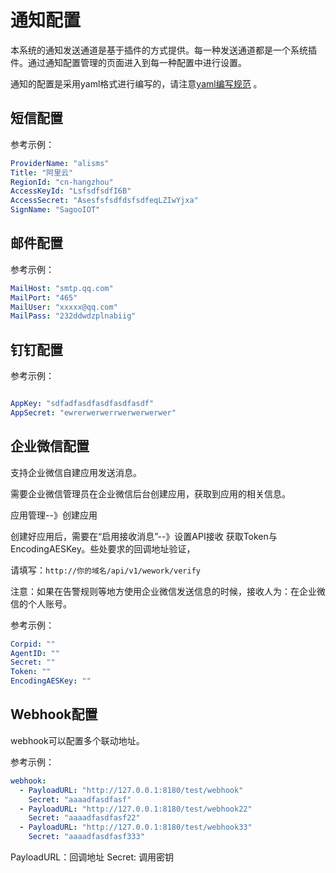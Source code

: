 # 通知配置

本系统的通知发送通道是基于插件的方式提供。每一种发送通道都是一个系统插件。通过通知配置管理的页面进入到每一种配置中进行设置。

通知的配置是采用yaml格式进行编写的，请注意[yaml编写规范](/guide/other/yaml.html) 。


## 短信配置

参考示例：

```yaml
ProviderName: "alisms"
Title: "阿里云"
RegionId: "cn-hangzhou"
AccessKeyId: "LsfsdfsdfI6B"
AccessSecret: "AsesfsfsdfdsfsdfeqLZIwYjxa"
SignName: "SagooIOT"
```


## 邮件配置

参考示例：

```yaml
MailHost: "smtp.qq.com"
MailPort: "465"
MailUser: "xxxxx@qq.com"
MailPass: "232ddwdzplnabiig"
```

## 钉钉配置

参考示例：
```yaml

AppKey: "sdfadfasdfasdfasdfasdf"
AppSecret: "ewrerwerwerrwerwerwerwer"

```

## 企业微信配置

支持企业微信自建应用发送消息。

需要企业微信管理员在企业微信后台创建应用，获取到应用的相关信息。

应用管理--》创建应用

创建好应用后，需要在“启用接收消息”--》设置API接收 获取Token与EncodingAESKey。些处要求的回调地址验证，

请填写：`http://你的域名/api/v1/wework/verify`


注意：如果在告警规则等地方使用企业微信发送信息的时候，接收人为：在企业微信的个人账号。

参考示例：

```yaml
Corpid: ""
AgentID: ""
Secret: ""
Token: ""
EncodingAESKey: ""

```

## Webhook配置

webhook可以配置多个联动地址。

参考示例：

```yaml
webhook:
  - PayloadURL: "http://127.0.0.1:8180/test/webhook"
    Secret: "aaaadfasdfasf"
  - PayloadURL: "http://127.0.0.1:8180/test/webhook22"
    Secret: "aaaadfasdfasf22"
  - PayloadURL: "http://127.0.0.1:8180/test/webhook33"
    Secret: "aaaadfasdfasf333"
```

PayloadURL：回调地址
Secret: 调用密钥

